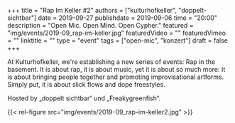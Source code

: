 +++
title = "Rap Im Keller #2"
authors = ["kulturhofkeller", "doppelt-sichtbar"]
date = 2019-09-27
publishdate = 2019-09-06
time = "20:00"
description = "Open Mic. Open Mind. Open Cypher."
featured = "img/events/2019-09_rap-im-keller.jpg"
featuredVideo = ""
featuredVimeo = ""
linktitle = ""
type = "event"
tags = ["open-mic", "konzert"]
draft = false
+++

At Kulturhofkeller, we're establishing a new series of events: Rap in the basement. It is about rap, it is about music, yet it is about so much more: It is about bringing people together and promoting improvisational artforms.
Simply put, it is about slick flows and dope freestyles.

Hosted by „doppelt sichtbar“ und „Freakygreenfish“.

{{< rel-figure src="img/events/2019-09_rap-im-keller2.jpg" >}}
